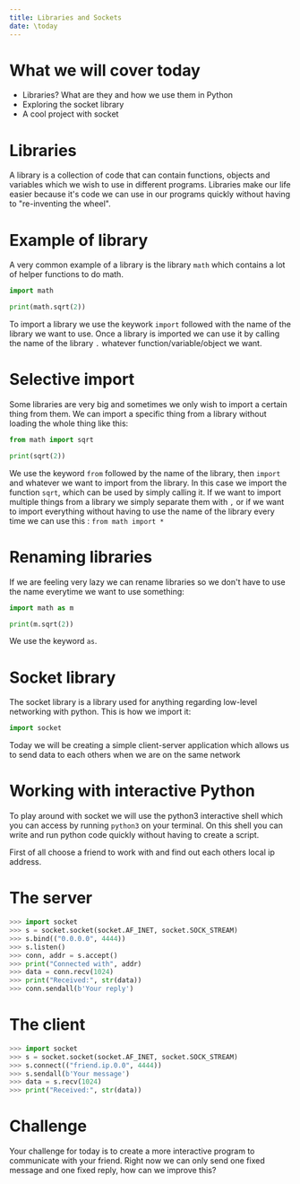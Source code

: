 ```yaml
---
title: Libraries and Sockets
date: \today
---
```


# What we will cover today

- Libraries? What are they and how we use them in Python
- Exploring the socket library
- A cool project with socket

# Libraries

A library is a collection of code that can contain functions, objects and variables which we wish
to use in different programs. Libraries make our life easier because it's code we can use in our
programs quickly without having to "re-inventing the wheel".

# Example of library

A very common example of a library is the library `math` which contains a lot of helper functions
to do math.

```python
import math

print(math.sqrt(2))
```
To import a library we use the keywork `import` followed with the name of the library we want to use.
Once a library is imported we can use it by calling the name of the library `.` whatever function/variable/object we want.

# Selective import

Some libraries are very big and sometimes we only wish to import a certain thing from them. We can import
a specific thing from a library without loading the whole thing like this:

```python
from math import sqrt

print(sqrt(2))
```
We use the keyword `from` followed by the name of the library, then `import` and whatever we want to import from the library.
In this case we import the function `sqrt`, which can be used by simply calling it.
If we want to import multiple things from a library we simply separate them with `,` or if we want to import everything 
without having to use the name of the library every time we can use this : `from math import *`

# Renaming libraries

If we are feeling very lazy we can rename libraries so we don't have to use the name everytime we want to use something:

```python
import math as m

print(m.sqrt(2))
```
We use the keyword `as`.

# Socket library

The socket library is a library used for anything regarding low-level networking with python.
This is how we import it:

```python
import socket
```
Today we will be creating a simple client-server application which allows us to send data to 
each others when we are on the same network

# Working with interactive Python

To play around with socket we will use the python3 interactive shell which you can access by
running `python3` on your terminal. On this shell you can write and run python code quickly
without having to create a script.

First of all choose a friend to work with and find out each others local ip address.

# The server

```python
>>> import socket
>>> s = socket.socket(socket.AF_INET, socket.SOCK_STREAM)
>>> s.bind(("0.0.0.0", 4444))
>>> s.listen()
>>> conn, addr = s.accept()
>>> print("Connected with", addr)
>>> data = conn.recv(1024)
>>> print("Received:", str(data))
>>> conn.sendall(b'Your reply')
```

# The client

```python
>>> import socket
>>> s = socket.socket(socket.AF_INET, socket.SOCK_STREAM)
>>> s.connect(("friend.ip.0.0", 4444))
>>> s.sendall(b'Your message')
>>> data = s.recv(1024)
>>> print("Received:", str(data))
```

# Challenge

Your challenge for today is to create a more interactive program to communicate with your friend.
Right now we can only send one fixed message and one fixed reply, how can we improve this?
